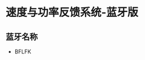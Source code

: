 <!--
 * @Author      : Mr.bin
 * @Date        : 2021-09-08 10:43:09
 * @LastEditTime: 2022-03-09 16:43:33
 * @Description : energy-end-breakout-universal
-->

# 速度与功率反馈系统-蓝牙版

## 蓝牙名称

- BFLFK
